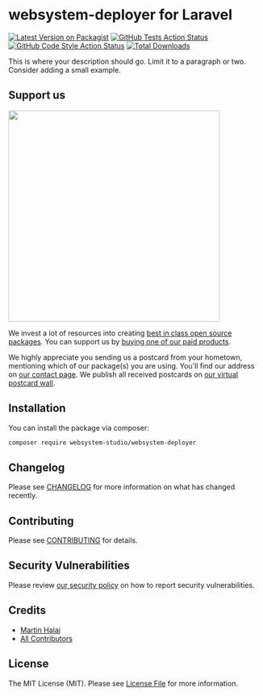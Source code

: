 # websystem-deployer for Laravel

[![Latest Version on Packagist](https://img.shields.io/packagist/v/websystem-studio/websystem-deployer.svg?style=flat-square)](https://packagist.org/packages/websystem-studio/websystem-deployer)
[![GitHub Tests Action Status](https://img.shields.io/github/actions/workflow/status/websystem-studio/websystem-deployer/run-tests.yml?branch=main&label=tests&style=flat-square)](https://github.com/websystem-studio/websystem-deployer/actions?query=workflow%3Arun-tests+branch%3Amain)
[![GitHub Code Style Action Status](https://img.shields.io/github/actions/workflow/status/websystem-studio/websystem-deployer/fix-php-code-style-issues.yml?branch=main&label=code%20style&style=flat-square)](https://github.com/websystem-studio/websystem-deployer/actions?query=workflow%3A"Fix+PHP+code+style+issues"+branch%3Amain)
[![Total Downloads](https://img.shields.io/packagist/dt/websystem-studio/websystem-deployer.svg?style=flat-square)](https://packagist.org/packages/websystem-studio/websystem-deployer)

This is where your description should go. Limit it to a paragraph or two. Consider adding a small example.

## Support us

[<img src="https://github-ads.s3.eu-central-1.amazonaws.com/websystem-deployer.jpg?t=1" width="419px" />](https://spatie.be/github-ad-click/websystem-deployer)

We invest a lot of resources into creating [best in class open source packages](https://spatie.be/open-source). You can support us by [buying one of our paid products](https://spatie.be/open-source/support-us).

We highly appreciate you sending us a postcard from your hometown, mentioning which of our package(s) you are using. You'll find our address on [our contact page](https://spatie.be/about-us). We publish all received postcards on [our virtual postcard wall](https://spatie.be/open-source/postcards).

## Installation

You can install the package via composer:

```bash
composer require websystem-studio/websystem-deployer
```

## Changelog

Please see [CHANGELOG](CHANGELOG.md) for more information on what has changed recently.

## Contributing

Please see [CONTRIBUTING](CONTRIBUTING.md) for details.

## Security Vulnerabilities

Please review [our security policy](../../security/policy) on how to report security vulnerabilities.

## Credits

- [Martin Halaj](https://github.com/WebSystem-studio)
- [All Contributors](../../contributors)

## License

The MIT License (MIT). Please see [License File](LICENSE.md) for more information.
